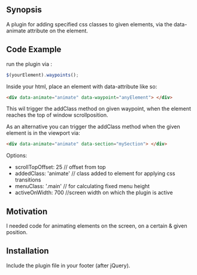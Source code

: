 ## Synopsis

A plugin for adding specified css classes to given elements, via the data-animate attribute on the element.

## Code Example

run the plugin via :

```javascript
$(yourElement).waypoints();
````

Inside your html, place an element with data-attribute like so:


```html
<div data-animate="animate" data-waypoint="anyElement"> </div>
```

This wil trigger the addClass method on given waypoint, when the element reaches the top of window scrollposition.


As an alternative you can trigger the addClass method when the given element is in the viewport via:

```html
<div data-animate="animate" data-section="mySection"> </div>
```

Options:

- scrollTopOffset: 25 // offset from top 
- addedClass: 'animate' // class added to element for applying css transitions
- menuClass: '.main' // for calculating fixed menu height
- activeOnWidth: 700 //screen width on which the plugin is active

## Motivation

I needed code for animating elements on the screen, on a certain & given position. 

## Installation

Include the plugin file in your footer (after jQuery).

